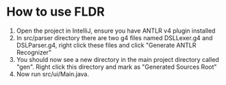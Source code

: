 # How to use FLDR

1. Open the project in IntelliJ, ensure you have ANTLR v4 plugin installed
2. In src/parser directory there are two g4 files named DSLLexer.g4 and DSLParser.g4, right click these files and click "Generate ANTLR Recognizer"
3. You should now see a new directory in the main project directory called "gen". Right click this directory and mark as "Generated Sources Root"
4. Now run src/ui/Main.java.
